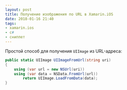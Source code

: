 ```yaml
---
layout: post
title: Получение изображения по URL в Xamarin.iOS
date: 2018-01-16 21:40
tags:
- xamarin.ios
- c#
- сниппет
---
```


Простой способ для получения `UIImage` из URL-адреса:

```csharp
public static UIImage UIImageFromUrl(string uri)
{
	using (var url = new NSUrl(uri))
	using (var data = NSData.FromUrl(url))
		return UIImage.LoadFromData(data);
}
```
